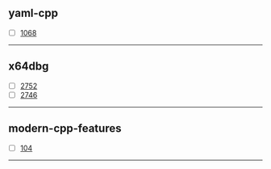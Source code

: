 yaml-cpp
---
- [ ] [1068](https://github.com/jbeder/yaml-cpp/issues/1068)
---
x64dbg
---
- [ ] [2752](https://github.com/x64dbg/x64dbg/issues/2752)
- [ ] [2746](https://github.com/x64dbg/x64dbg/issues/2746)
---
modern-cpp-features
---
- [ ] [104](https://github.com/AnthonyCalandra/modern-cpp-features/issues/104)
---
